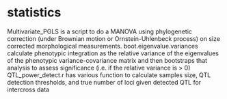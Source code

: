 # statistics
Multivariate_PGLS is a script to do a MANOVA using phylogenetic correction (under Brownian motion or Ornstein-Uhlenbeck process) on size corrected morphological measurements.
boot.eigenvalue.variances calculate phenotypic integration as the relative variance of the eigenvalues of the phenotypic variance-covariance matrix and then bootstraps that analysis to assess significance (i.e. if the relative variance is > 0)
QTL_power_detect.r has various function to calculate samples size, QTL detection thresholds, and true number of loci given detected QTL for intercross data
